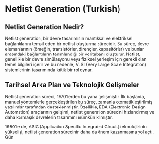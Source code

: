 # Netlist Generation (Turkish)

## Netlist Generation Nedir?

Netlist generation, bir devre tasarımının mantıksal ve elektriksel bağlantılarını temsil eden bir netlist oluşturma sürecidir. Bu süreç, devre elemanlarının (örneğin, transistörler, dirençler, kapasitörler) ve bunlar arasındaki bağlantıların tanımlandığı bir veritabanı oluşturur. Netlist, genellikle bir devre simülasyonu veya fiziksel yerleşim için gerekli olan temel bilgileri içerir ve bu nedenle, VLSI (Very Large Scale Integration) sistemlerinin tasarımında kritik bir rol oynar.

## Tarihsel Arka Plan ve Teknolojik Gelişmeler

Netlist generation süreci, 1970'lerden bu yana gelişmiştir. İlk başlarda, manuel yöntemlerle gerçekleştirilen bu süreç, zamanla otomatikleştirilmiş yazılımlar tarafından desteklenmiştir. Özellikle, EDA (Electronic Design Automation) araçlarının gelişimi, netlist generation sürecini hızlandırmış ve daha karmaşık devrelerin tasarımını mümkün kılmıştır. 

1980'lerde, ASIC (Application Specific Integrated Circuit) teknolojisinin yükselişi, netlist generation sürecinin daha da önem kazanmasına yol açtı. Gün